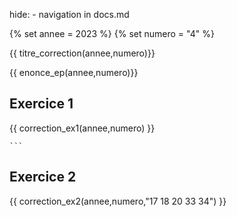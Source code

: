 hide: - navigation  in docs.md

{% set annee = 2023 %}
{% set numero = "4" %}


{{ titre_correction(annee,numero)}}

{{ enonce_ep(annee,numero)}}
 

## Exercice 1

{{ correction_ex1(annee,numero) }}


    ```

## Exercice 2 
 

{{ correction_ex2(annee,numero,"17  18 20 33 34") }}


